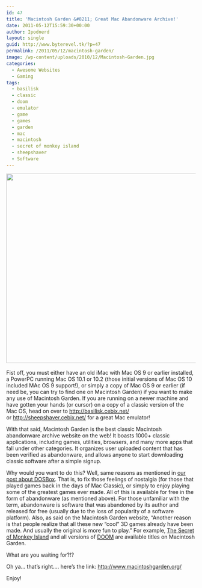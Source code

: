 ```yaml
---
id: 47
title: 'Macintosh Garden &#8211; Great Mac Abandonware Archive!'
date: 2011-05-12T15:59:30+00:00
author: Ipodnerd
layout: single
guid: http://www.byterevel.tk/?p=47
permalink: /2011/05/12/macintosh-garden/
image: /wp-content/uploads/2010/12/Macintosh-Garden.jpg
categories:
  - Awesome Websites
  - Gaming
tags:
  - basilisk
  - classic
  - doom
  - emulator
  - game
  - games
  - garden
  - mac
  - macintosh
  - secret of monkey island
  - sheepshaver
  - Software
---
```

[<img class="aligncenter size-full wp-image-61" title="Macintosh-Garden" src="/wp-content/uploads/2010/12/Macintosh-Garden.jpg" alt="" width="580" height="503" srcset="/wp-content/uploads/2010/12/Macintosh-Garden.jpg 580w, /wp-content/uploads/2010/12/Macintosh-Garden-300x260.jpg 300w" sizes="(max-width: 580px) 100vw, 580px" />](/wp-content/uploads/2010/12/Macintosh-Garden.jpg)

Fist off, you must either have an old iMac with Mac OS 9 or earlier installed, a PowerPC running Mac OS 10.1 or 10.2 (those initial versions of Mac OS 10 included MAc OS 9 support!), or simply a copy of Mac OS 9 or earlier (if need be, you can try to find one on Macintosh Garden) if you want to make any use of Macintosh Garden. If you are running on a newer machine and have gotten your hands (or cursor) on a copy of a classic version of the Mac OS, head on over to <a title="http://basilisk.cebix.net/" href="http://basilisk.cebix.net/" target="_blank">http://basilisk.cebix.net/</a> or <a title="http://sheepshaver.cebix.net/" href="http://sheepshaver.cebix.net/" target="_blank">http://sheepshaver.cebix.net/</a> for a great Mac emulator!

With that said, Macintosh Garden is the best classic Macintosh abandonware archive website on the web! It boasts 1000+ classic applications, including games, utilities, browsers, and many more apps that fall under other categories. It organizes user uploaded content that has been verified as abandonware, and allows anyone to start downloading classic software after a simple signup.

Why would you want to do this? Well, same reasons as mentioned in [our post about DOSBox](/2011/05/05/dosbox/ "Use DOSBox For Smooth, Clean DOS Emulation!"). That is, to fix those feelings of nostalgia (for those that played games back in the days of Mac Classic), or simply to enjoy playing some of the greatest games ever made. All of this is available for free in the form of abandonware (as mentioned above). For those unfamiliar with the term, abandonware is software that was abandoned by its author and released for free (usually due to the loss of popularity of a software platform). Also, as said on the Macintosh Garden website, &#8220;Another reason is that people realize that all these new &#8220;cool&#8221; 3D games already have been made. And usually the original is more fun to play.&#8221; For example, [The Secret of Monkey Island](/2011/05/12/top-10-iphone-games-ported-iphone-games/ "Top 10 iPhone Games – Ported iPhone Games") and all versions of <a title="http://en.wikipedia.org/wiki/Doom_(video_game)" href="http://en.wikipedia.org/wiki/Doom_(video_game)" target="_blank">DOOM</a> are available titles on Macintosh Garden.

What are you waiting for?!?

Oh ya&#8230; that&#8217;s right&#8230;. here&#8217;s the link: <a title="http://www.macintoshgarden.org/" href="http://www.macintoshgarden.org/" target="_blank">http://www.macintoshgarden.org/</a>

Enjoy!

&nbsp;

&nbsp;

&nbsp;
